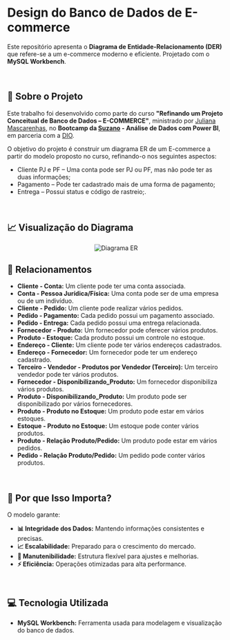 # **Design do Banco de Dados de E-commerce**

Este repositório apresenta o **Diagrama de Entidade-Relacionamento (DER)** que refere-se a um e-commerce moderno e eficiente. Projetado com o **MySQL Workbench**.

<br>


## 🌟 **Sobre o Projeto**
Este trabalho foi desenvolvido como parte do curso **"Refinando um Projeto Conceitual de Banco de Dados – E-COMMERCE"**, ministrado por [Juliana Mascarenhas](https://www.linkedin.com/in/juliana-mascarenhas-ds/), no **Bootcamp da [Suzano](https://www.linkedin.com/company/suzano/posts/?feedView=all) - Análise de Dados com Power BI**, em parceria com a [DIO](https://www.dio.me/).  

O objetivo do projeto é construir um diagrama ER de um E-commerce a partir do modelo proposto no curso, refinando-o nos seguintes aspectos:
- Cliente PJ e PF – Uma conta pode ser PJ ou PF, mas não pode ter as duas informações;
- Pagamento – Pode ter cadastrado mais de uma forma de pagamento;
- Entrega – Possui status e código de rastreio;.

<br>

## 📈 Visualização do Diagrama

<p align="center">
   <img src=".assets/diagrama/Diagrama ER - E-Commerce.png" alt="Diagrama ER">
</p>


## 🔗 **Relacionamentos**

- **Cliente - Conta:** Um cliente pode ter uma conta associada.
- **Conta - Pessoa Jurídica/Física:** Uma conta pode ser de uma empresa ou de um indivíduo.
- **Cliente - Pedido:** Um cliente pode realizar vários pedidos.
- **Pedido - Pagamento:** Cada pedido possui um pagamento associado.
- **Pedido - Entrega:** Cada pedido possui uma entrega relacionada.
- **Fornecedor - Produto:** Um fornecedor pode oferecer vários produtos.
- **Produto - Estoque:** Cada produto possui um controle no estoque.
- **Endereço - Cliente:** Um cliente pode ter vários endereços cadastrados.
- **Endereço - Fornecedor:** Um fornecedor pode ter um endereço cadastrado.
- **Terceiro - Vendedor - Produtos por Vendedor (Terceiro):** Um terceiro vendedor pode ter vários produtos.
- **Fornecedor - Disponibilizando_Produto:** Um fornecedor disponibiliza vários produtos.
- **Produto - Disponibilizando_Produto:** Um produto pode ser disponibilizado por vários fornecedores.
- **Produto - Produto no Estoque:** Um produto pode estar em vários estoques.
- **Estoque - Produto no Estoque:** Um estoque pode conter vários produtos.
- **Produto - Relação Produto/Pedido:** Um produto pode estar em vários pedidos.
- **Pedido - Relação Produto/Pedido:** Um pedido pode conter vários produtos.

<br>


## 🚀 **Por que Isso Importa?**
O modelo garante:  
- **📊 Integridade dos Dados:** Mantendo informações consistentes e precisas.  
- **📈 Escalabilidade:** Preparado para o crescimento do mercado.  
- **🔧 Manutenibilidade:** Estrutura flexível para ajustes e melhorias.  
- **⚡ Eficiência:** Operações otimizadas para alta performance.

<br>

## 💻 **Tecnologia Utilizada**
- **MySQL Workbench:** Ferramenta usada para modelagem e visualização do banco de dados.


